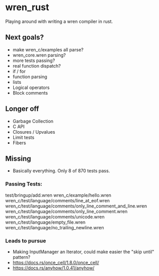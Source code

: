 # wren_rust
 Playing around with writing a wren compiler in rust.


## Next goals?
* make wren_c/examples all parse?
* wren_core.wren parsing?
* more tests passing?
* real function dispatch?
* if / for
* function parsing
* lists
* Logical operators
* Block comments

## Longer off
* Garbage Collection
* C API
* Closures / Upvalues
* Limit tests
* Fibers

## Missing
* Basically everything.  Only 8 of 870 tests pass.

### Passing Tests:
test/bringup/add.wren
wren_c/example/hello.wren
wren_c/test/language/comments/line_at_eof.wren
wren_c/test/language/comments/only_line_comment_and_line.wren
wren_c/test/language/comments/only_line_comment.wren
wren_c/test/language/comments/unicode.wren
wren_c/test/language/empty_file.wren
wren_c/test/language/no_trailing_newline.wren


### Leads to pursue
* Making InputManager an Iterator, could make easier the "skip until" pattern?
* https://docs.rs/once_cell/1.8.0/once_cell/
* https://docs.rs/anyhow/1.0.41/anyhow/